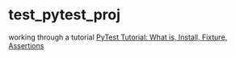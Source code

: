# test_pytest_proj
working through a tutorial  [PyTest Tutorial: What is, Install, Fixture, Assertions](https://www.guru99.com/pytest-tutorial.html)

